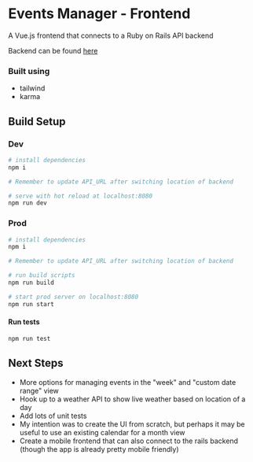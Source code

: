 # Events Manager - Frontend

A Vue.js frontend that connects to a Ruby on Rails API backend

Backend can be found [here](https://github.com/JackWitek/events-backend)

### Built using

* tailwind
* karma



## Build Setup


### Dev

``` bash
# install dependencies
npm i

# Remember to update API_URL after switching location of backend

# serve with hot reload at localhost:8080
npm run dev

```

### Prod

``` bash
# install dependencies
npm i

# Remember to update API_URL after switching location of backend

# run build scripts
npm run build

# start prod server on localhost:8080
npm run start

```

#### Run tests

``` bash
npm run test

```

## Next Steps

* More options for managing events in the "week" and "custom date range" view
* Hook up to a weather API to show live weather based on location of a day
* Add lots of unit tests
* My intention was to create the UI from scratch, but perhaps it may be useful to use an existing calendar for a month view
* Create a mobile frontend that can also connect to the rails backend (though the app is already pretty mobile friendly)
